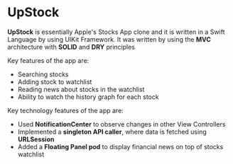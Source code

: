 # UpStock
**UpStock** is essentially Apple's Stocks App clone and it is written in a Swift Language by using UIKit Framework.
It was written by using the **MVC** architecture with **SOLID** and **DRY** principles

Key features of the app are:
- Searching stocks
- Adding stock to watchlist
- Reading news about stocks in the watchlist
- Ability to watch the history graph for each stock

Key technology features of the app are:
- Used **NotificationCenter** to observe changes in other View Controllers
- Implemented a **singleton API caller**, where data is fetched using **URLSession**
- Added a **Floating Panel pod** to display financial news on top of stocks watchlist
